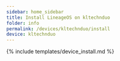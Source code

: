 ```yaml
---
sidebar: home_sidebar
title: Install LineageOS on kltechnduo
folder: info
permalink: /devices/kltechnduo/install
device: kltechnduo
---
```

{% include templates/device_install.md %}
